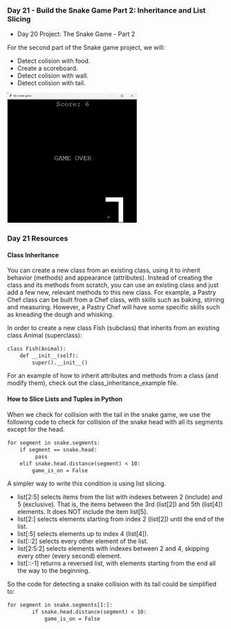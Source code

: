 ### Day 21 - Build the Snake Game Part 2: Inheritance and List Slicing
- Day 20 Project: The Snake Game - Part 2

For the second part of the Snake game project, we will:
- Detect colision with food.
- Create a scoreboard.
- Detect colision with wall.
- Detect colision with tail.

<img src="image.png" alt="Alt Text" width="300" height="300">

### Day 21 Resources

#### Class Inheritance
You can create a new class from an existing class, using it to inherit behavior (methods) and appearance (attributes). Instead of creating the class and its methods from scratch, you can use an existing class and just add a few new, relevant methods to this new class.
For example, a Pastry Chef class can be built from a Chef class, with skills such as baking, stirring and measuring. However, a Pastry Chef will have some specific skills such as kneading the dough and whisking.

In order to create a new class Fish (subclass) that inherits from an existing class Animal (superclass):

```
class Fish(Animal):
    def __init__(self):
        super().__init__()
```

For an example of how to inherit attributes and methods from a class (and modify them), check out the class_inheritance_example file.

#### How to Slice Lists and Tuples in Python

When we check for collision with the tail in the snake game, we use the following code to check for collision of the snake head with all its segments except for the head.

```
for segment in snake.segments:
    if segment == snake.head:
         pass
    elif snake.head.distance(segment) < 10:
        game_is_on = False
```

A simpler way to write this condition is using list slicing.

- list[2:5] selects items from the list with indexes between 2 (include) and 5 (exclusive). That is, the items between the 3rd (list[2]) and 5th (list[4]) elements. It does NOT include the item list[5].
- list[2:] selects elements starting from index 2 (list[2]) until the end of the list.
- list[:5] selects elements up to index 4 (list[4]).
- list[::2] selects every other element of the list.
- list[2:5:2] selects elements with indexes between 2 and 4, skipping every other (every second) element.
- list[::-1] returns a reversed list, with elements starting from the end all the way to the beginning.

So the code for detecting a snake collision with its tail could be simplified to:

```
for segment in snake.segments[1:]:
        if snake.head.distance(segment) < 10:
            game_is_on = False
```

